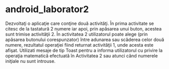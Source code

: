 # android_laborator2

Dezvoltaţi o aplicaţie care conţine două activităţi.
În prima activitate se citesc de la tastatură 2 numere iar
apoi, prin apăsarea unui buton, acestea sunt trimise
activităţii 2.
În activitatea 2 utilizatorul poate alege (prin apăsarea
butonului corespunzator) între adunarea sau scăderea
celor două numere, rezultatul operaţiei fiind returnat
activităţii 1, unde acesta este afişat.
Utilizati mesaje de tip Toast pentru a informa utilizatorul
cu privire la operaţia matematică efectuată în Activitatea
2 sau atunci când numerele iniţiale nu sunt introuse.
